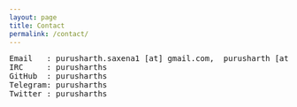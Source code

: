 ```yaml
---
layout: page
title: Contact 
permalink: /contact/
---
```




<pre>
Email   : purusharth.saxena1 [at] gmail.com,  purusharth [at] iitb.ac.in
IRC     : purusharths
GitHub  : purusharths
Telegram: purusharths
Twitter : purusharths_
</pre>
